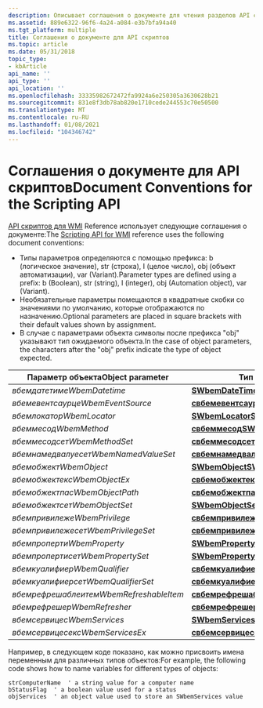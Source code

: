 ```yaml
---
description: Описывает соглашения о документе для чтения разделов API сценариев WMI.
ms.assetid: 889e6322-96f6-4a24-a084-e3b7bfa94a40
ms.tgt_platform: multiple
title: Соглашения о документе для API скриптов
ms.topic: article
ms.date: 05/31/2018
topic_type:
- kbArticle
api_name: ''
api_type: ''
api_location: ''
ms.openlocfilehash: 33335982672472fa9924a6e250305a3630628b21
ms.sourcegitcommit: 831e8f3db78ab820e1710cede244553c70e50500
ms.translationtype: MT
ms.contentlocale: ru-RU
ms.lasthandoff: 01/08/2021
ms.locfileid: "104346742"
---
```

# <a name="document-conventions-for-the-scripting-api"></a><span data-ttu-id="a9677-103">Соглашения о документе для API скриптов</span><span class="sxs-lookup"><span data-stu-id="a9677-103">Document Conventions for the Scripting API</span></span>

<span data-ttu-id="a9677-104">[API скриптов для WMI](scripting-api-for-wmi.md) Reference использует следующие соглашения о документе:</span><span class="sxs-lookup"><span data-stu-id="a9677-104">The [Scripting API for WMI](scripting-api-for-wmi.md) reference uses the following document conventions:</span></span>

-   <span data-ttu-id="a9677-105">Типы параметров определяются с помощью префикса: b (логическое значение), str (строка), I (целое число), obj (объект автоматизации), var (Variant).</span><span class="sxs-lookup"><span data-stu-id="a9677-105">Parameter types are defined using a prefix: b (Boolean), str (string), I (integer), obj (Automation object), var (Variant).</span></span>
-   <span data-ttu-id="a9677-106">Необязательные параметры помещаются в квадратные скобки со значениями по умолчанию, которые отображаются по назначению.</span><span class="sxs-lookup"><span data-stu-id="a9677-106">Optional parameters are placed in square brackets with their default values shown by assignment.</span></span>
-   <span data-ttu-id="a9677-107">В случае с параметрами объекта символы после префикса "obj" указывают тип ожидаемого объекта.</span><span class="sxs-lookup"><span data-stu-id="a9677-107">In the case of object parameters, the characters after the "obj" prefix indicate the type of object expected.</span></span>



| <span data-ttu-id="a9677-108">Параметр объекта</span><span class="sxs-lookup"><span data-stu-id="a9677-108">Object parameter</span></span>      | <span data-ttu-id="a9677-109">Тип объекта</span><span class="sxs-lookup"><span data-stu-id="a9677-109">Object type</span></span>                                          |
|-----------------------|------------------------------------------------------|
| <span data-ttu-id="a9677-110">*вбемдатетиме*</span><span class="sxs-lookup"><span data-stu-id="a9677-110">*WbemDatetime*</span></span>        | [<span data-ttu-id="a9677-111">**SWbemDateTime**</span><span class="sxs-lookup"><span data-stu-id="a9677-111">**SWbemDateTime**</span></span>](swbemdatetime.md)               |
| <span data-ttu-id="a9677-112">*вбемевентсаурце*</span><span class="sxs-lookup"><span data-stu-id="a9677-112">*WbemEventSource*</span></span>     | [<span data-ttu-id="a9677-113">**свбемевентсаурце**</span><span class="sxs-lookup"><span data-stu-id="a9677-113">**SWbemEventSource**</span></span>](swbemeventsource.md)         |
| <span data-ttu-id="a9677-114">*вбемлокатор*</span><span class="sxs-lookup"><span data-stu-id="a9677-114">*WbemLocator*</span></span>         | [<span data-ttu-id="a9677-115">**SWbemLocator**</span><span class="sxs-lookup"><span data-stu-id="a9677-115">**SWbemLocator**</span></span>](swbemlocator.md)                 |
| <span data-ttu-id="a9677-116">*вбеммесод*</span><span class="sxs-lookup"><span data-stu-id="a9677-116">*WbemMethod*</span></span>          | [<span data-ttu-id="a9677-117">**свбеммесод**</span><span class="sxs-lookup"><span data-stu-id="a9677-117">**SWbemMethod**</span></span>](swbemmethod.md)                   |
| <span data-ttu-id="a9677-118">*вбеммесодсет*</span><span class="sxs-lookup"><span data-stu-id="a9677-118">*WbemMethodSet*</span></span>       | [<span data-ttu-id="a9677-119">**свбеммесодсет**</span><span class="sxs-lookup"><span data-stu-id="a9677-119">**SWbemMethodSet**</span></span>](swbemmethodset.md)             |
| <span data-ttu-id="a9677-120">*вбемнамедвалуесет*</span><span class="sxs-lookup"><span data-stu-id="a9677-120">*WbemNamedValueSet*</span></span>   | [<span data-ttu-id="a9677-121">**свбемнамедвалуесет**</span><span class="sxs-lookup"><span data-stu-id="a9677-121">**SWbemNamedValueSet**</span></span>](swbemnamedvalueset.md)     |
| <span data-ttu-id="a9677-122">*вбемобжект*</span><span class="sxs-lookup"><span data-stu-id="a9677-122">*WbemObject*</span></span>          | [<span data-ttu-id="a9677-123">**SWbemObject**</span><span class="sxs-lookup"><span data-stu-id="a9677-123">**SWbemObject**</span></span>](swbemobject.md)                   |
| <span data-ttu-id="a9677-124">*вбемобжектекс*</span><span class="sxs-lookup"><span data-stu-id="a9677-124">*WbemObjectEx*</span></span>        | [<span data-ttu-id="a9677-125">**свбемобжектекс**</span><span class="sxs-lookup"><span data-stu-id="a9677-125">**SWbemObjectEx**</span></span>](swbemobjectex.md)               |
| <span data-ttu-id="a9677-126">*вбемобжектпас*</span><span class="sxs-lookup"><span data-stu-id="a9677-126">*WbemObjectPath*</span></span>      | [<span data-ttu-id="a9677-127">**свбемобжектпас**</span><span class="sxs-lookup"><span data-stu-id="a9677-127">**SWbemObjectPath**</span></span>](swbemobjectpath.md)           |
| <span data-ttu-id="a9677-128">*вбемобжектсет*</span><span class="sxs-lookup"><span data-stu-id="a9677-128">*WbemObjectSet*</span></span>       | [<span data-ttu-id="a9677-129">**SWbemObjectSet**</span><span class="sxs-lookup"><span data-stu-id="a9677-129">**SWbemObjectSet**</span></span>](swbemobjectset.md)             |
| <span data-ttu-id="a9677-130">*вбемпривилеже*</span><span class="sxs-lookup"><span data-stu-id="a9677-130">*WbemPrivilege*</span></span>       | [<span data-ttu-id="a9677-131">**свбемпривилеже**</span><span class="sxs-lookup"><span data-stu-id="a9677-131">**SWbemPrivilege**</span></span>](swbemprivilege.md)             |
| <span data-ttu-id="a9677-132">*вбемпривилежесет*</span><span class="sxs-lookup"><span data-stu-id="a9677-132">*WbemPrivilegeSet*</span></span>    | [<span data-ttu-id="a9677-133">**свбемпривилежесет**</span><span class="sxs-lookup"><span data-stu-id="a9677-133">**SWbemPrivilegeSet**</span></span>](swbemprivilegeset.md)       |
| <span data-ttu-id="a9677-134">*вбемпроперти*</span><span class="sxs-lookup"><span data-stu-id="a9677-134">*WbemProperty*</span></span>        | [<span data-ttu-id="a9677-135">**SWbemProperty**</span><span class="sxs-lookup"><span data-stu-id="a9677-135">**SWbemProperty**</span></span>](swbemproperty.md)               |
| <span data-ttu-id="a9677-136">*вбемпропертисет*</span><span class="sxs-lookup"><span data-stu-id="a9677-136">*WbemPropertySet*</span></span>     | [<span data-ttu-id="a9677-137">**SWbemPropertySet**</span><span class="sxs-lookup"><span data-stu-id="a9677-137">**SWbemPropertySet**</span></span>](swbempropertyset.md)         |
| <span data-ttu-id="a9677-138">*вбемкуалифиер*</span><span class="sxs-lookup"><span data-stu-id="a9677-138">*WbemQualifier*</span></span>       | [<span data-ttu-id="a9677-139">**свбемкуалифиер**</span><span class="sxs-lookup"><span data-stu-id="a9677-139">**SWbemQualifier**</span></span>](swbemqualifier.md)             |
| <span data-ttu-id="a9677-140">*вбемкуалифиерсет*</span><span class="sxs-lookup"><span data-stu-id="a9677-140">*WbemQualifierSet*</span></span>    | [<span data-ttu-id="a9677-141">**свбемкуалифиерсет**</span><span class="sxs-lookup"><span data-stu-id="a9677-141">**SWbemQualifierSet**</span></span>](swbemqualifierset.md)       |
| <span data-ttu-id="a9677-142">*вбемрефрешаблеитем*</span><span class="sxs-lookup"><span data-stu-id="a9677-142">*WbemRefreshableItem*</span></span> | [<span data-ttu-id="a9677-143">**свбемрефрешаблеитем**</span><span class="sxs-lookup"><span data-stu-id="a9677-143">**SWbemRefreshableItem**</span></span>](swbemrefreshableitem.md) |
| <span data-ttu-id="a9677-144">*вбемрефрешер*</span><span class="sxs-lookup"><span data-stu-id="a9677-144">*WbemRefresher*</span></span>       | [<span data-ttu-id="a9677-145">**свбемрефрешер**</span><span class="sxs-lookup"><span data-stu-id="a9677-145">**SWbemRefresher**</span></span>](swbemrefresher.md)             |
| <span data-ttu-id="a9677-146">*вбемсервицес*</span><span class="sxs-lookup"><span data-stu-id="a9677-146">*WbemServices*</span></span>        | [<span data-ttu-id="a9677-147">**SWbemServices**</span><span class="sxs-lookup"><span data-stu-id="a9677-147">**SWbemServices**</span></span>](swbemservices.md)               |
| <span data-ttu-id="a9677-148">*вбемсервицесекс*</span><span class="sxs-lookup"><span data-stu-id="a9677-148">*WbemServicesEx*</span></span>      | [<span data-ttu-id="a9677-149">**свбемсервицесекс**</span><span class="sxs-lookup"><span data-stu-id="a9677-149">**SWbemServicesEx**</span></span>](swbemservicesex.md)           |



 

<span data-ttu-id="a9677-150">Например, в следующем коде показано, как можно присвоить имена переменным для различных типов объектов:</span><span class="sxs-lookup"><span data-stu-id="a9677-150">For example, the following code shows how to name variables for different types of objects:</span></span>


```VB
strComputerName  ' a string value for a computer name
bStatusFlag  ' a boolean value used for a status
objServices  ' an object value used to store an SWbemServices value
```



 

 



